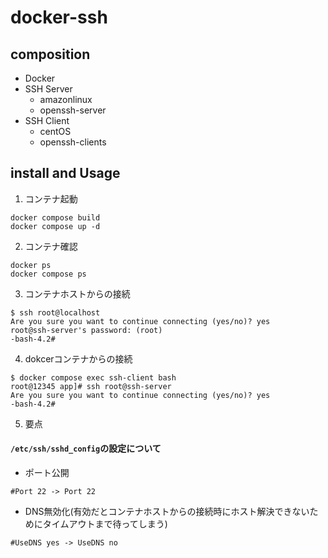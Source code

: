 # docker-ssh

## composition
- Docker
- SSH Server
  - amazonlinux
  - openssh-server
- SSH Client
  - centOS
  - openssh-clients

## install and Usage
1. コンテナ起動
```shell
docker compose build
docker compose up -d
```

2. コンテナ確認
```shell
docker ps
docker compose ps
```

3. コンテナホストからの接続
```shell
$ ssh root@localhost
Are you sure you want to continue connecting (yes/no)? yes
root@ssh-server's password: (root)
-bash-4.2#
```

4. dokcerコンテナからの接続
```shell
$ docker compose exec ssh-client bash
root@12345 app]# ssh root@ssh-server
Are you sure you want to continue connecting (yes/no)? yes
-bash-4.2#
```

5. 要点
#### `/etc/ssh/sshd_config`の設定について
- ポート公開
```
#Port 22 -> Port 22
```
- DNS無効化(有効だとコンテナホストからの接続時にホスト解決できないためにタイムアウトまで待ってしまう)
```
#UseDNS yes -> UseDNS no
```

